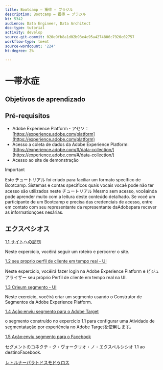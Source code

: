 ```yaml
---
title: Bootcamp — 獲得 — ブラジル
description: Bootcamp — 獲得 — ブラジル
kt: 5342
audience: Data Engineer, Data Architect
doc-type: tutorial
activity: develop
source-git-commit: 020e9fb8a1d02b93e4e95a4274806c7926c02757
workflow-type: tm+mt
source-wordcount: '224'
ht-degree: 2%

---
```


# 一帯水症

## Objetivos de aprendizado

## Pré-requisitos

- Adobe Experience Platform・アセソ： [https://experience.adobe.com/platform](https://experience.adobe.com/platform)
- Acesso a coleta de dados da Adobe Experience Platform: [https://experience.adobe.com/#/data-collection/](https://experience.adobe.com/#/data-collection/)
- Acesso ao site de demonstração

>[!IMPORTANT]
>
>Este チュートリアル foi criado para faciliar um formato specífico de Bootcamp. Sistemas e contas specíficos quais vocais vocaê pode não ter acesso são utilizados neste チュートリアル Mesmo sem acesso, vocêainda pode aprender muito com a leitura deste conteúdo detalhado. Se vocé um participante de um Bootcamp e precisa das credenciais de acesso, entre em contato com seu representante da representante daAdobepara recever as informationçoes nesárias.

## エクスペシオス

[1.1 サイトへの訪問](./ex1.md)

Neste expercício, vocêirá seguir um roteiro e percorrer o site.

[1.2 seu proprio perfil de cliente em tempo real - UI](./ex2.md)

Neste expercício, vocêirá fazer login na Adobe Experience Platform e ビジュアライザー seu próprio Perfil de cliente em tempo real na UI.

[1.3 Crieum segmento - UI](./ex3.md)

Neste exercício, vocêirá criar um segmento usando o Construtor de Segmentos da Adobe Experience Platform.

[1.4 Ação:enviu segmento para o Adobe Target](./ex4.md)

o segmento construído no expercicio 1.1 para configurar uma Atividade de segmentatação por experiência no Adobe Targetを使用します。

[1.5 Ação:enviu segmento para o Facebook](./ex5.md)

セグメントのコネクテ・ク・ヴォークリオ・ノ・エクスペルシシオ 1.1 ao destinoFacebook.

[レトルナーパラトドスモドゥロス](../../overview.md)
